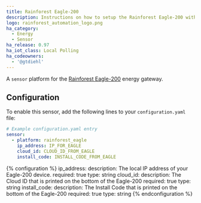 ```yaml
---
title: Rainforest Eagle-200
description: Instructions on how to setup the Rainforest Eagle-200 with Home Assistant.
logo: rainforest_automation_logo.png
ha_category:
  - Energy
  - Sensor
ha_release: 0.97
ha_iot_class: Local Polling
ha_codeowners:
  - '@gtdiehl'
---
```


A `sensor` platform for the [Rainforest Eagle-200](https://rainforestautomation.com/rfa-z114-eagle-200/) energy gateway.

## Configuration

To enable this sensor, add the following lines to your `configuration.yaml` file:

```yaml
# Example configuration.yaml entry
sensor:
  - platform: rainforest_eagle
    ip_address: IP_FOR_EAGLE
    cloud_id: CLOUD_ID_FROM_EAGLE
    install_code: INSTALL_CODE_FROM_EAGLE
```

{% configuration %}
ip_address:
  description: The local IP address of your Eagle-200 device.
  required: true
  type: string
cloud_id:
  description: The Cloud ID that is printed on the bottom of the Eagle-200
  required: true
  type: string
install_code:
  description: The Install Code that is printed on the bottom of the Eagle-200
  required: true
  type: string
{% endconfiguration %}
